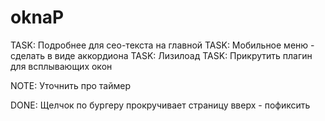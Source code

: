 # oknaP

TASK: Подробнее для сео-текста на главной
TASK: Мобильное меню - сделать в виде аккордиона
TASK: Лизилоад
TASK: Прикрутить плагин для всплывающих окон

NOTE: Уточнить про таймер

DONE: Щелчок по бургеру прокручивает страницу вверх - пофиксить